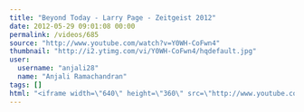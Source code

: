 ```yaml
---
title: "Beyond Today - Larry Page - Zeitgeist 2012"
date: 2012-05-29 09:01:08 00:00
permalink: /videos/685
source: "http://www.youtube.com/watch?v=Y0WH-CoFwn4"
thumbnail: "http://i2.ytimg.com/vi/Y0WH-CoFwn4/hqdefault.jpg"
user:
  username: "anjali28"
  name: "Anjali Ramachandran"
tags: []
html: "<iframe width=\"640\" height=\"360\" src=\"http://www.youtube.com/embed/Y0WH-CoFwn4?wmode=transparent&fs=1&feature=oembed\" frameborder=\"0\" allowfullscreen></iframe>"
---
```


